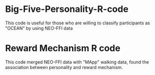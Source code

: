 # Big-Five-Personality-R-code
This code is useful for those who are willing to classify participants as "OCEAN" by using NEO-FFI data
# Reward Mechanism R code
This code merged NEO-FFI data with "MApp" walking data, found the association between personality and reward mechanism.

